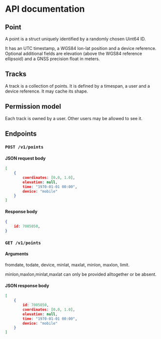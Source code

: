 # API documentation
## Point
A point is a struct uniquely identified by a randomly chosen Uint64 ID.

It has an UTC timestamp, a WGS84 lon-lat position and a device reference.
Optional additional fields are elevation (above the WGS84 reference ellipsoid)
and a GNSS precision float in meters.

## Tracks
A track is a collection of points. It is defined by a timespan, a user and a
device reference. It may cache its shape.

## Permission model
Each track is owned by a user. Other users may be allowed to see it.

## Endpoints
### `POST /v1/points`
#### JSON request body
```json
[
    {
        coordinates: [0.0, 1.0],
        elevation: null,
        time: "1970-01-01 00:00",
        device: "mobile"
    }
]
```
#### Response body
```json
{
    id: 7005050,
}
```

### `GET /v1/points`
#### Arguments
fromdate, todate, device, minlat, maxlat, minlon, maxlon, limit.

minlon,maxlon,minlat,maxlat can only be provided alltogether or be absent.
#### JSON response body
```json
[
    {
        id: 7005050,
        coordinates: [0.0, 1.0],
        elevation: null,
        time: "1970-01-01 00:00",
        device: "mobile"
    }
]
```
